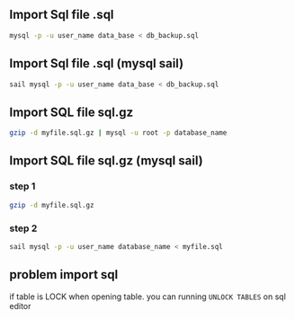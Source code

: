 
## Import Sql file .sql
```bash
mysql -p -u user_name data_base < db_backup.sql
```

## Import Sql file .sql (mysql sail)
```bash
sail mysql -p -u user_name data_base < db_backup.sql
```

## Import SQL file sql.gz 

```bash
gzip -d myfile.sql.gz | mysql -u root -p database_name
```

## Import SQL file sql.gz (mysql sail)

### step 1
```bash
gzip -d myfile.sql.gz
```
### step 2
```bash
sail mysql -p -u user_name database_name < myfile.sql
```

## problem import sql

if table is LOCK when opening table. you can running ``UNLOCK TABLES`` on sql editor 

